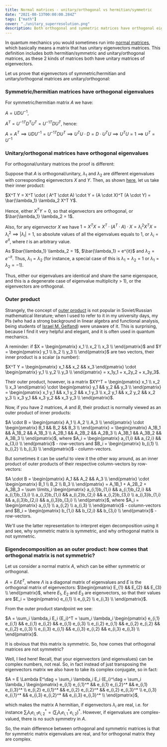 ```yaml
---
title: Normal matrices - unitary/orthogonal vs hermitian/symmetric
date: "2021-08-13T00:00:00.284Z"
tags: ["math"]
cover: "./unitary_superresolution.png"
description: Both orthogonal and symmetric matrices have orthogonal eigenvectors matrices. If we look at orthogonal matrices from the standpoint of outer products, as they often do in quantum mechanics, it is not immediately obvious, why they are not symmetric. The demon is in complex numbers - for symmetric matrices eigenvalues are real, for orthogonal they are complex. 
---
```


In quantum mechanics you would sometimes run into [normal matrices](https://en.wikipedia.org/wiki/Normal_matrix), which basically means a matrix that has unitary eigenvectors matrices. This definition includes both hermitian/symmetric and unitary/orthogonal matrices, as these 2 kinds of matrices both have unitary matrices of eigenvectors.

Let us prove that eigenvectors of symmetric/hermitian and unitary/orthogonal matrices are unitary/orthogonal:

### Symmetric/hermitian matrices have orthogonal eigenvalues

For symmetric/hermitian matrix $A$ we have:

$A = U D U^{-1}$, 

$A^T = {U^{-1}}^T D^T U^T = {U^{-1}}^T D U^T$, hence:

$A = A^T \implies U D U^{-1} = {U^{-1}}^T D U^T \implies U^TU \cdot D = D \cdot U^TU \implies U^TU = 1 \implies U^T = U^{-1}$

### Unitary/orthogonal matrices have orthogonal eigenvalues

For orthogonal/unitary matrices the proof is different:

Suppose that $A$ is orthogonal/unitary, $\lambda_1$ and $\lambda_2$ are different eigenvalues with corresponding eigenvectors $X$ and $Y$. Then, as shown [here](https://math.stackexchange.com/questions/1480427/why-are-eigenvectors-of-an-orthogonal-matrix-with-respect-to-different-eigenvalu), let us take their inner product:

$X^T Y = X^T \cdot ( A^T \cdot A) \cdot Y = (A \cdot X)^T (A \cdot Y) = \bar{\lambda_1} \lambda_2 X^T Y$.

Hence, either $X^TY = 0$, so that eigenvectors are orthogonal, or $\bar{\lambda_1} \lambda_2 = 1$.

Also, for any eigenvector $X$ we have $1 = X^T X = X^T \cdot ( A^T \cdot A) \cdot X = \lambda_i^2 X^T X = \lambda_i^2 \implies |\lambda_i| = 1$, so absolute values of all the eigenvalues equals to 1, or $\lambda_i = e^{it}$, where $t$ is an arbitrary value.

As $\bar{\lambda_1} \lambda_2 = 1$, $\bar{\lambda_1} = e^{it}$ and $\lambda_2 = e^{-it}$. Thus, $\lambda_1=\lambda_2$ (for instance, a special case of this is $\lambda_1 = \lambda_2 = 1$ or $\lambda_1 = \lambda_2 = -1$).

Thus, either our eigenvalues are identical and share the same eigenspace, and this is a degenerate case of eigenvalue multiplicity > 1), or the eigenvectors are orthogonal.

### Outer product

Strangely, the concept of [outer product](https://en.wikipedia.org/wiki/Outer_product) is not popular in Soviet/Russian mathematical literature; when I used to refer to it in my university days, my PIs (who had a strong background in linear algebra and functional analysis, being students of [Israel M. Gelfand](https://en.wikipedia.org/wiki/Israel_Gelfand)) were unaware of it. This is surprising, because I find it very helpful and elegant, and it is often used in quantum mechanics.

A reminder: if $X = \begin{pmatrix} x_1 \\ x_2 \\ x_3 \\ \end{pmatrix}$ and $Y = \begin{pmatrix} y_1 \\ b_2 \\ y_3 \\ \end{pmatrix}$ are two vectors, their inner product is a scalar (a number): 

$X^T Y = \begin{pmatrix} x_1 && x_2 && x_3 \end{pmatrix} \cdot \begin{pmatrix} y_1 \\ y_2 \\ y_3 \\ \end{pmatrix} = x_1y_1 + x_2y_2 + x_3y_3$. 

Their outer product, however, is a matrix $XY^T = \begin{pmatrix} x_1 \\ x_2 \\ x_3 \end{pmatrix} \cdot \begin{pmatrix} y_1 && y_2 && y_3 \\ \end{pmatrix} = \begin{pmatrix} x_1 y_1 && x_1 y_2 && x_1 y_3 \\ x_2 y_1 && x_2 y_2 && x_2 y_3 \\ x_3 y_1 && x_3 y_2 && x_3 y_3 \\ \end{pmatrix}$.

Now, if you have 2 matrices, $A$ and $B$, their product is normally viewed as an outer product of inner products:

$A \cdot B = \begin{pmatrix} A_1 \\ A_2 \\ A_3 \\ \end{pmatrix} \cdot \begin{pmatrix} B_1 && B_2 && B_3 \\ \end{pmatrix} = \begin{pmatrix} A_1B_1 && A_1B_2 && A_1B_3 \\ A_2B_1 && A_2B_2 && A_2B_3 \\ A_3B_1 && A_3B_2 && A_3B_3 \\ \end{pmatrix}$, where $A_i = \begin{pmatrix} a_{1,i} && a_{2,i} && a_{3,i} \\ \end{pmatrix}$ - row-vectors and $B_i = \begin{pmatrix} b_{i,1} \\ b_{i,2} \\ b_{i,3} \\ \end{pmatrix}$ - column-vectors.

But sometimes it can be useful to view it the other way around, as an inner product of outer products of their respective column-vectors by row-vectors:

$A \cdot B = \begin{pmatrix} A_1 && A_2 && A_3 \\ \end{pmatrix} \cdot \begin{pmatrix} B_1 \\ B_2 \\ B_3 \\ \end{pmatrix} = A_1B_1 + A_2B_2 + A_3B_3 = \sum \limits_i \begin{pmatrix} a_{i,1}b_{1,i} && a_{i,1}b_{2,i} && a_{i,1}b_{3,i} \\ a_{i,2}b_{1,i} && a_{i,2}b_{2,i} && a_{i,2}b_{3,i} \\ a_{i,3}b_{1,i} && a_{i,3}b_{2,i} && a_{i,3}b_{3,i} \\ \end{pmatrix}$, where $A_i = \begin{pmatrix} a_{i,1} \\ a_{i,2} \\ a_{i,3} \\ \end{pmatrix}$ - column-vectors and $B_i = \begin{pmatrix} b_{1,i} && b_{2,i} && b_{3,i} \\ \end{pmatrix}$ - row-vectors.

We'll use the latter representation to interpret eigen decomposition using it and see, why symmetric matrix is symmetric, and why orthogonal matrix is not symmetric.

### Eigendecomposition as an outer product: how comes that orthogonal matrix is not symmetric?

Let us consider a normal matrix $A$, which can be either symmetric or orthogonal.

$A = E \Lambda E^{T}$, where $\Lambda$ is a diagonal matrix of eigenvalues and $E$ is the orthogonal matrix of eigenvectors: $\begin{pmatrix} E_{1} && E_{2} && E_{3} \\ \end{pmatrix}$, where $E_1$, $E_2$ and $E_3$ are eigenvectors, so that their values are $E_i = \begin{pmatrix} e_{i,1} \\ e_{i,2} \\ e_{i,3} \\ \end{pmatrix}$.

From the outer product standpoint we see:

$A = \sum_i \lambda_i E_i {E_i}^T = \sum_i \lambda_i \begin{pmatrix} e_{i,1} e_{i,1} && e_{i,1} e_{i,2} && e_{i,1} e_{i,3} \\ e_{i,2} e_{i,1} && e_{i,2} e_{i,2} && e_{i,2} e_{i,3} \\ e_{i,3} e_{i,1} && e_{i,3} e_{i,2} && e_{i,3} e_{i,3} \\ \end{pmatrix}$.

It is obvious that this matrix is symmetric. So, how comes that orthogonal matrices are not symmetric?

Well, I lied here! Recall, that your eigenvectors (and eigenvalues) can be complex numbers, not real. So, in fact instead of just transposing
the eigenvectors matrix we also have to take its complex conjugate, so in fact:

$A = E \Lambda E^\dag = \sum_i \lambda_i E_i {E_i}^\dag = \sum_i \lambda_i \begin{pmatrix} e_{i,1} e_{i,1}^* && e_{i,1} e_{i,2}^* && e_{i,1} e_{i,3}^* \\ e_{i,2} e_{i,1}^* && e_{i,2} e_{i,2}^* && e_{i,2} e_{i,3}^* \\ e_{i,3} e_{i,1}^* && e_{i,3} e_{i,2}^* && e_{i,3} e_{i,3}^* \\ \end{pmatrix}$,

which makes the matrix A hermitian, if eigenvectors $\lambda_i$ are real, i.e. for instance $\sum_i \lambda_i e_{i,1} e_{i,2}^* = (\sum_i \lambda_i e_{i,1}^* e_{i,2})^*$. However, if eigenvalues are complex-valued, there is no such symmetry in $A$.

So, the main difference between orthogonal and symmetric matrices is that for symmetric matrix eigenvalues are real, and for orthogonal matrix they are complex.
